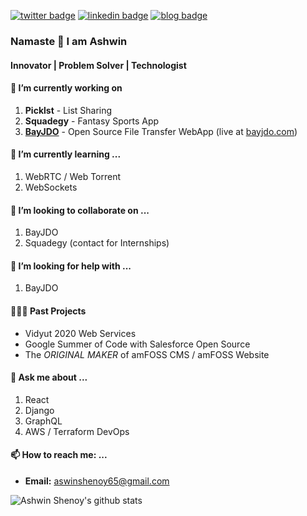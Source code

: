[![twitter badge](https://img.shields.io/badge/twitter-aswinshenoy_-0077b5?style=social&logo=twitter)](https://twitter.com/aswinshenoy_)
[![linkedin badge](https://img.shields.io/badge/linkedin-aswinshenoy-0077b5?style=social&logo=linkedin)](https://www.linkedin.com/in/aswinshenoy/)
[![blog badge](https://img.shields.io/badge/blog-aswinshenoy.com-1f425f?style=social)](https://aswinshenoy.com/)
### Namaste 🙏 I am Ashwin
#### Innovator | Problem Solver | Technologist

#### 🔭 I’m currently working on
1. **Picklst** - List Sharing
2. **Squadegy** - Fantasy Sports App
3. **[BayJDO](https://github.com/aswinshenoy/bayjdo)** - Open Source File Transfer WebApp (live at [bayjdo.com](https://bayjdo.com))


#### 🌱 I’m currently learning ...
1. WebRTC / Web Torrent
2. WebSockets

#### 👯 I’m looking to collaborate on ...
1. BayJDO
2. Squadegy (contact for Internships)

#### 🤔 I’m looking for help with ...
1. BayJDO

#### 👨🏻‍💻 Past Projects
- Vidyut 2020 Web Services
- Google Summer of Code with Salesforce Open Source
- The *ORIGINAL MAKER* of amFOSS CMS / amFOSS Website

#### 💬 Ask me about ...
1. React
2. Django
3. GraphQL
4. AWS / Terraform DevOps

#### 📫 How to reach me: ...
- **Email:** aswinshenoy65@gmail.com

![Ashwin Shenoy's github stats](https://github-readme-stats.anuraghazra1.vercel.app/api?username=aswinshenoy&show_icons=true&hide_border=false)
<!--
- 😄 Pronouns: ...
### ⚡ Fun fact: ...
!>


